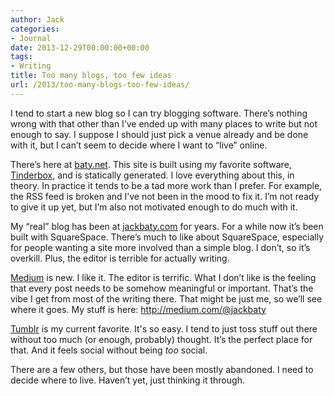 ```yaml
---
author: Jack
categories:
- Journal
date: 2013-12-29T00:00:00+00:00
tags:
- Writing
title: Too many blogs, too few ideas
url: /2013/too-many-blogs-too-few-ideas/
---
```


I tend to start a new blog so I can try blogging software. There&#x2019;s nothing wrong with that other than I&#x2019;ve ended up with many places to write but not enough to say. I suppose I should just pick a venue already and be done with it, but I can&#x2019;t seem to decide where I want to &#x201c;live&#x201d; online.

There&#x2019;s here at [baty.net][1]. This site is built using my favorite software, [Tinderbox][2], and is statically generated. I love everything about this, in theory. In practice it tends to be a tad more work than I prefer. For example, the RSS feed is broken and I&#x2019;ve not been in the mood to fix it. I&#x2019;m not ready to give it up yet, but I&#x2019;m also not motivated enough to do much with it.

My &#x201c;real&#x201d; blog has been at [jackbaty.com][3] for years. For a while now it&#x2019;s been built with SquareSpace. There&#x2019;s much to like about SquareSpace, especially for people wanting a site more involved than a simple blog. I don&#x2019;t, so it&#x2019;s overkill. Plus, the editor is terrible for actually writing.

[Medium][4] is new. I like it. The editor is terrific. What I don&#x2019;t like is the feeling that every post needs to be somehow meaningful or important. That&#x2019;s the vibe I get from most of the writing there. That might be just me, so we&#x2019;ll see where it goes. My stuff is here: <http://medium.com/@jackbaty>

[Tumblr][5] is my current favorite. It's so easy. I tend to just toss stuff out there without too much (or enough, probably) thought. It&#x2019;s the perfect place for that. And it feels social without being _too_ social.

There are a few others, but those have been mostly abandoned. I need to decide where to live. Haven&#x2019;t yet, just thinking it through.

 [1]: http://baty.net
 [2]: http://www.eastgate.com/Tinderbox/
 [3]: https://jackbaty.com
 [4]: https://medium.com
 [5]: http://jackbaty.tumblr.com